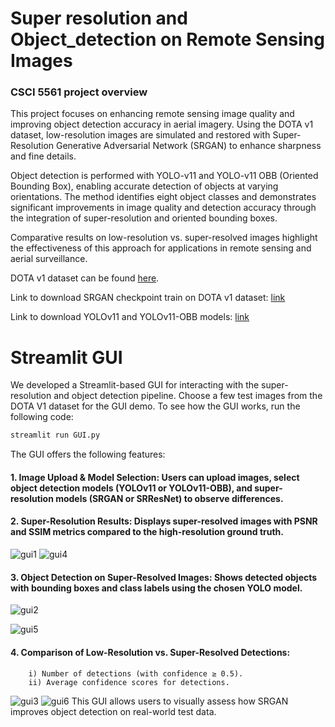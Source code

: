 # Super resolution and Object_detection on Remote Sensing Images

### CSCI 5561 project overview

This project focuses on enhancing remote sensing image quality and improving object detection accuracy in aerial imagery. Using the DOTA v1 dataset, low-resolution images are simulated and restored with Super-Resolution Generative Adversarial Network (SRGAN) to enhance sharpness and fine details.

Object detection is performed with YOLO-v11 and YOLO-v11 OBB (Oriented Bounding Box), enabling accurate detection of objects at varying orientations. The method identifies eight object classes and demonstrates significant improvements in image quality and detection accuracy through the integration of super-resolution and oriented bounding boxes.

Comparative results on low-resolution vs. super-resolved images highlight the effectiveness of this approach for applications in remote sensing and aerial surveillance.
 
DOTA v1 dataset can be found [here](https://captain-whu.github.io/DOTA/dataset.html).

Link to download SRGAN checkpoint train on DOTA v1 dataset: [link](https://drive.google.com/file/d/10eBCHZLtl8HBMqCL90cezlKF04cOB1Bh/view?usp=sharing)

Link to download YOLOv11 and YOLOv11-OBB models: [link](https://drive.google.com/drive/folders/18TEWaciGL6Be6P3vVEDOk55vjX7dM6x4?usp=sharing)


# Streamlit GUI

We developed a Streamlit-based GUI for interacting with the super-resolution and object detection pipeline. Choose a few test images from the DOTA V1 dataset for the GUI demo. 
To see how the GUI works, run the following code:
```python
streamlit run GUI.py
```
The GUI offers the following features:
#### 1. Image Upload & Model Selection: Users can upload images, select object detection models (YOLOv11 or YOLOv11-OBB), and super-resolution models (SRGAN or SRResNet) to observe differences.


#### 2. Super-Resolution Results: Displays super-resolved images with PSNR and SSIM metrics compared to the high-resolution ground truth.
![gui1](https://github.com/anwesha-umn/Super_resolution_object_detection/blob/main/imgs/gui1.png)
![gui4](https://github.com/anwesha-umn/Super_resolution_object_detection/blob/main/imgs/gui4.png)

#### 3. Object Detection on Super-Resolved Images: Shows detected objects with bounding boxes and class labels using the chosen YOLO model.

![gui2](https://github.com/anwesha-umn/Super_resolution_object_detection/blob/main/imgs/gui2.png)

![gui5](https://github.com/anwesha-umn/Super_resolution_object_detection/blob/main/imgs/gui5.png)

#### 4. Comparison of Low-Resolution vs. Super-Resolved Detections: 
        i) Number of detections (with confidence ≥ 0.5).
        ii) Average confidence scores for detections.
![gui3](https://github.com/anwesha-umn/Super_resolution_object_detection/blob/main/imgs/gui3.png)
![gui6](https://github.com/anwesha-umn/Super_resolution_object_detection/blob/main/imgs/gui6.png)
This GUI allows users to visually assess how SRGAN improves object detection on real-world test data.





